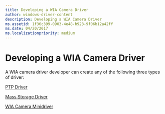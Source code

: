 ```yaml
---
title: Developing a WIA Camera Driver
author: windows-driver-content
description: Developing a WIA Camera Driver
ms.assetid: 1f36c399-0903-4e48-b923-9f06b12a42ff
ms.date: 04/20/2017
ms.localizationpriority: medium
---
```


# Developing a WIA Camera Driver





A WIA camera driver developer can create any of the following three types of driver:

[PTP Driver](ptp-driver.md)

[Mass Storage Driver](mass-storage-driver.md)

[WIA Camera Minidriver](wia-camera-minidriver.md)

 

 




